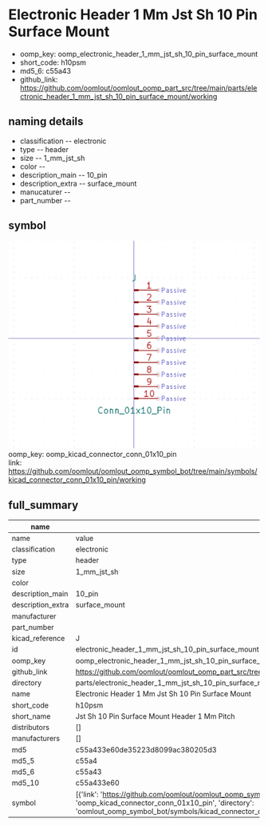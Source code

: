 # Electronic Header 1 Mm Jst Sh 10 Pin Surface Mount

  
* oomp_key: oomp_electronic_header_1_mm_jst_sh_10_pin_surface_mount 
* short_code: h10psm
* md5_6: c55a43  
* github_link: https://github.com/oomlout/oomlout_oomp_part_src/tree/main/parts/electronic_header_1_mm_jst_sh_10_pin_surface_mount/working  
## naming details
* classification -- electronic
* type -- header
* size -- 1_mm_jst_sh
* color -- 
* description_main -- 10_pin
* description_extra -- surface_mount
* manucaturer -- 
* part_number -- 



## symbol

![](symbol/0/working/working_600.png)  
oomp_key: oomp_kicad_connector_conn_01x10_pin  
link: https://github.com/oomlout/oomlout_oomp_symbol_bot/tree/main/symbols/kicad_connector_conn_01x10_pin/working  


## full_summary
| name | value | 
| --- | --- | 
| name | value | 
| classification | electronic | 
| type | header | 
| size | 1_mm_jst_sh | 
| color |  | 
| description_main | 10_pin | 
| description_extra | surface_mount | 
| manufacturer |  | 
| part_number |  | 
| kicad_reference | J | 
| id | electronic_header_1_mm_jst_sh_10_pin_surface_mount | 
| oomp_key | oomp_electronic_header_1_mm_jst_sh_10_pin_surface_mount | 
| github_link | https://github.com/oomlout/oomlout_oomp_part_src/tree/main/parts/electronic_header_1_mm_jst_sh_10_pin_surface_mount/working | 
| directory | parts/electronic_header_1_mm_jst_sh_10_pin_surface_mount | 
| name | Electronic Header 1 Mm Jst Sh 10 Pin Surface Mount | 
| short_code | h10psm | 
| short_name | Jst Sh 10 Pin Surface Mount Header 1 Mm Pitch | 
| distributors | [] | 
| manufacturers | [] | 
| md5 | c55a433e60de35223d8099ac380205d3 | 
| md5_5 | c55a4 | 
| md5_6 | c55a43 | 
| md5_10 | c55a433e60 | 
| symbol | [{'link': 'https://github.com/oomlout/oomlout_oomp_symbol_bot/tree/main/symbols/kicad_connector_conn_01x10_pin', 'oomp_key': 'oomp_kicad_connector_conn_01x10_pin', 'directory': 'oomlout_oomp_symbol_bot/symbols/kicad_connector_conn_01x10_pin//working/working.kicad_sym'}] | 
